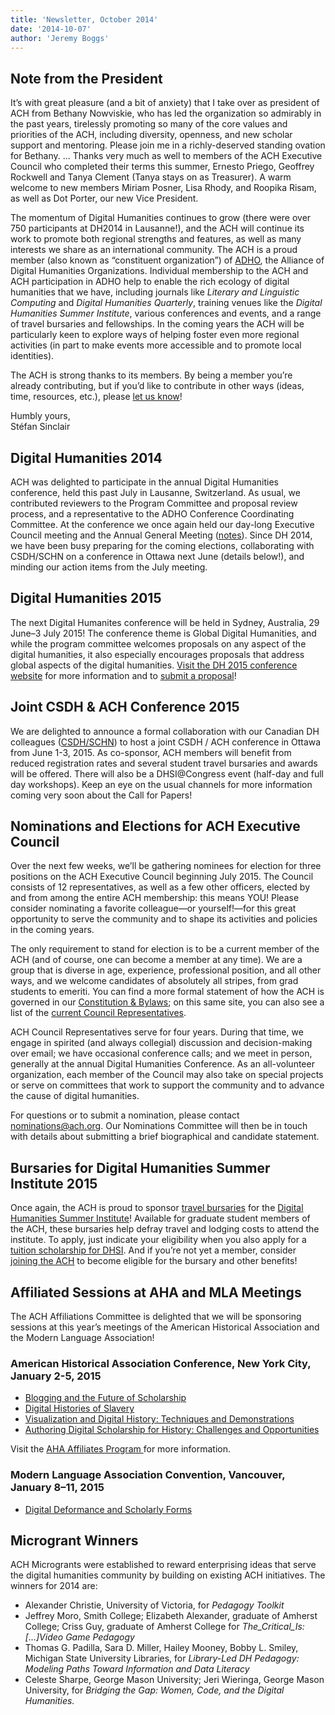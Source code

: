 ```yaml
---
title: 'Newsletter, October 2014'
date: '2014-10-07'
author: 'Jeremy Boggs'
---
```

## Note from the President

It’s with great pleasure (and a bit of anxiety) that I take over as president of ACH from Bethany Nowviskie, who has led the organization so admirably in the past years, tirelessly promoting so many of the core values and priorities of the ACH, including diversity, openness, and new scholar support and mentoring. Please join me in a richly-deserved standing ovation for Bethany. … Thanks very much as well to members of the ACH Executive Council who completed their terms this summer, Ernesto Priego, Geoffrey Rockwell and Tanya Clement (Tanya stays on as Treasurer). A warm welcome to new members Miriam Posner, Lisa Rhody, and Roopika Risam, as well as Dot Porter, our new Vice President.

The momentum of Digital Humanities continues to grow (there were over 750 participants at DH2014 in Lausanne!), and the ACH will continue its work to promote both regional strengths and features, as well as many interests we share as an international community. The ACH is a proud member (also known as “constituent organization”) of [ADHO](http://adho.org), the Alliance of Digital Humanities Organizations. Individual membership to the ACH and ACH participation in ADHO help to enable the rich ecology of digital humanities that we have, including journals like *Literary and Linguistic Computing* and *Digital Humanities Quarterly*, training venues like the *Digital Humanities Summer Institute*, various conferences and events, and a range of travel bursaries and fellowships. In the coming years the ACH will be particularly keen to explore ways of helping foster even more regional activities (in part to make events more accessible and to promote local identities).

The ACH is strong thanks to its members. By being a member you’re already contributing, but if you’d like to contribute in other ways (ideas, time, resources, etc.), please [let us know](mailto:secretary@ach.org)!

Humbly yours,  
Stéfan Sinclair

## Digital Humanities 2014

ACH was delighted to participate in the annual Digital Humanities conference, held this past July in Lausanne, Switzerland. As usual, we contributed reviewers to the Program Committee and proposal review process, and a representative to the ADHO Conference Coordinating Committee. At the conference we once again held our day-long Executive Council meeting and the Annual General Meeting ([notes](/news/2014/09/notes-from-2014-annual-general-meeting/)). Since DH 2014, we have been busy preparing for the coming elections, collaborating with CSDH/SCHN on a conference in Ottawa next June (details below!), and minding our action items from the July meeting.

## Digital Humanities 2015

The next Digital Humanites conference will be held in Sydney, Australia, 29 June–3 July 2015! The conference theme is Global Digital Humanities, and while the program committee welcomes proposals on any aspect of the digital humanities, it also especially encourages proposals that address global aspects of the digital humanities. [Visit the DH 2015 conference website](http://dh2015.org) for more information and to [submit a proposal](http://dh2015.org/cfp/)!

## Joint CSDH &amp; ACH Conference 2015

We are delighted to announce a formal collaboration with our Canadian DH colleagues ([CSDH/SCHN](http://csdh-schn.org)) to host a joint CSDH / ACH conference in Ottawa from June 1-3, 2015. As co-sponsor, ACH members will benefit from reduced registration rates and several student travel bursaries and awards will be offered. There will also be a DHSI@Congress event (half-day and full day workshops). Keep an eye on the usual channels for more information coming very soon about the Call for Papers!

## Nominations and Elections for ACH Executive Council

Over the next few weeks, we’ll be gathering nominees for election for three positions on the ACH Executive Council beginning July 2015. The Council consists of 12 representatives, as well as a few other officers, elected by and from among the entire ACH membership: this means YOU! Please consider nominating a favorite colleague—or yourself!—for this great opportunity to serve the community and to shape its activities and policies in the coming years.

The only requirement to stand for election is to be a current member of the ACH (and of course, one can become a member at any time). We are a group that is diverse in age, experience, professional position, and all other ways, and we welcome candidates of absolutely all stripes, from grad students to emeriti. You can find a more formal statement of how the ACH is governed in our [Constitution &amp; Bylaws](/about/constitution/); on this same site, you can also see a list of the [current Council Representatives](/about/officers/).

ACH Council Representatives serve for four years. During that time, we engage in spirited (and always collegial) discussion and decision-making over email; we have occasional conference calls; and we meet in person, generally at the annual Digital Humanities Conference. As an all-volunteer organization, each member of the Council may also take on special projects or serve on committees that work to support the community and to advance the cause of digital humanities.

For questions or to submit a nomination, please contact nominations@ach.org. Our Nominations Committee will then be in touch with details about submitting a brief biographical and candidate statement.

## Bursaries for Digital Humanities Summer Institute 2015

Once again, the ACH is proud to sponsor [travel bursaries](http://dhsi.org/scholarships.php) for the [Digital Humanities Summer Institute](http://dhsi.org/)! Available for graduate student members of the ACH, these bursaries help defray travel and lodging costs to attend the institute. To apply, just indicate your eligibility when you also apply for a [tuition scholarship for DHSI](http://dhsi.org/scholarships.php). And if you’re not yet a member, consider [joining the ACH](https://members.ach.org/) to become eligible for the bursary and other benefits!

## Affiliated Sessions at AHA and MLA Meetings

The ACH Affiliations Committee is delighted that we will be sponsoring sessions at this year’s meetings of the American Historical Association and the Modern Language Association!

### American Historical Association Conference, New York City, January 2-5, 2015

- [Blogging and the Future of Scholarship](https://aha.confex.com/aha/2015/webprogram/Session12211.html)
- [Digital Histories of Slavery](https://aha.confex.com/aha/2015/webprogram/Session12216.html)
- [Visualization and Digital History: Techniques and Demonstrations](https://aha.confex.com/aha/2015/webprogram/Session12219.html)
- [Authoring Digital Scholarship for History: Challenges and Opportunities](https://aha.confex.com/aha/2015/webprogram/Session12203.html)

Visit the [AHA Affiliates Program ](https://aha.confex.com/aha/2015/webprogram/affiliate401.html)for more information.

### Modern Language Association Convention, Vancouver, January 8–11, 2015

- [Digital Deformance and Scholarly Forms](http://www.mla.org/program_details?prog_id=292&year=2015)

## Microgrant Winners

ACH Microgrants were established to reward enterprising ideas that serve the digital humanities community by building on existing ACH initiatives. The winners for 2014 are:

- Alexander Christie, University of Victoria, for *Pedagogy Toolkit*
- Jeffrey Moro, Smith College; Elizabeth Alexander, graduate of Amherst College; Criss Guy, graduate of Amherst College for *The\_Critical\_Is: \[…\]Video Game Pedagogy*
- Thomas G. Padilla, Sara D. Miller, Hailey Mooney, Bobby L. Smiley, Michigan State University Libraries, for *Library-Led DH Pedagogy: Modeling Paths Toward Information and Data Literacy*
- Celeste Sharpe, George Mason University; Jeri Wieringa, George Mason University, for *Bridging the Gap: Women, Code, and the Digital Humanities.*